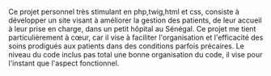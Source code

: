 
Ce projet personnel très stimulant en php,twig,html et css, consiste à développer un site visant à améliorer la gestion des patients, de leur accueil à leur prise en charge, dans un petit hôpital au Sénégal. Ce projet me tient particulièrement à cœur, car il vise à faciliter l'organisation et l'efficacité des soins prodigués aux patients dans des conditions parfois précaires.
Le niveau du code inclus pas total une bonne organisation du code, il vise pour l'instant que l'aspect fonctionnel. 
